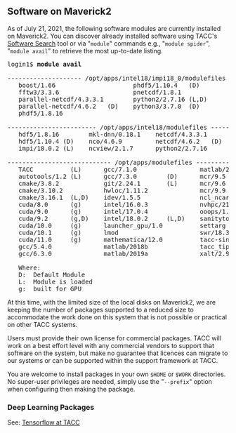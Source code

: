 ## Software on Maverick2

As of July 21, 2021, the following software modules are currently installed on Maverick2. You can discover already installed software using TACC's [Software Search](https://www.tacc.utexas.edu/systems/software) tool or via "`module`" commands e.g., "`module spider`", "`module avail`" to retrieve the most up-to-date listing.

<pre class="cmd-line">
login1$ <b>module avail</b>

-------------------- /opt/apps/intel18/impi18_0/modulefiles --------------------
   boost/1.66                     phdf5/1.10.4   (D)
   fftw3/3.3.6                    pnetcdf/1.8.1
   parallel-netcdf/4.3.3.1        python2/2.7.16 (L,D)
   parallel-netcdf/4.6.2   (D)    python3/3.7.0  (D)
   phdf5/1.8.16

------------------------ /opt/apps/intel18/modulefiles -------------------------
   hdf5/1.8.16        mkl-dnn/0.18.1    netcdf/4.3.3.1        python3/3.7.0
   hdf5/1.10.4 (D)    nco/4.6.9         netcdf/4.6.2   (D)    udunits/2.2.25
   impi/18.0.2 (L)    ncview/2.1.7      python2/2.7.16

---------------------------- /opt/apps/modulefiles -----------------------------
   TACC          (L)      gcc/7.1.0                 matlab/2020b           (D)
   autotools/1.2 (L)      gcc/7.3.0        (D)      mcr/9.5
   cmake/3.8.2            git/2.24.1       (L)      mcr/9.6
   cmake/3.10.2           hwloc/1.11.2              mcr/9.9                (D)
   cmake/3.16.1  (L,D)    idev/1.5.5                ncl_ncarg/6.3.0
   cuda/8.0      (g)      intel/16.0.3              nvhpc/21.3.0
   cuda/9.0      (g)      intel/17.0.4              ooops/1.3
   cuda/9.2      (g,D)    intel/18.0.2     (L,D)    sanitytool/2.0
   cuda/10.0     (g)      launcher_gpu/1.0          settarg
   cuda/10.1     (g)      lmod                      swr/18.3.3
   cuda/11.0     (g)      mathematica/12.0          tacc-singularity/3.7.2
   gcc/5.4.0              matlab/2018b              tacc_tips/0.5
   gcc/6.3.0              matlab/2019a              xalt/2.9.6             (L)

   Where:
   D:  Default Module
   L:  Module is loaded
   g:  built for GPU</pre>


At this time, with the limited size of the local disks on Maverick2, we are keeping the number of packages supported to a reduced size to accommodate the work done on this system that is not possible or practical on other TACC systems.

Users must provide their own license for commercial packages. TACC will work on a best effort level with any commercial vendors to support that software on the system, but make no guarantee that licences can migrate to our systems or can be supported within the support framework at TACC.

You are welcome to install packages in your own `$HOME` or `$WORK` directories. No super-user privileges are needed, simply use the "`--prefix`" option when configuring then making the package.

### Deep Learning Packages

See: [Tensorflow at TACC](TACCTENSORFLOW)


